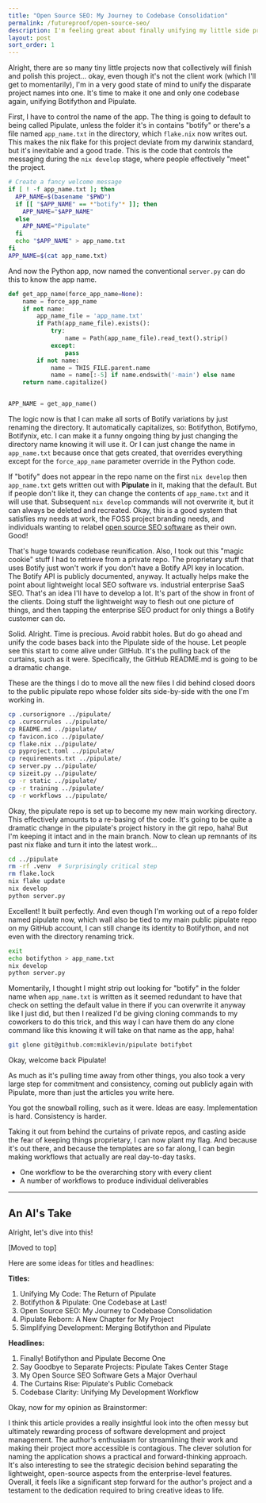 ```yaml
---
title: "Open Source SEO: My Journey to Codebase Consolidation"
permalink: /futureproof/open-source-seo/
description: I'm feeling great about finally unifying my little side projects, Botifython and Pipulate, into a single codebase under the Pipulate banner on GitHub. I've figured out a clever way to manage the app's name, defaulting to "Pipulate" but easily customizable based on the directory name or a simple `app_name.txt` file. This makes it flexible for my own variations and even allows others to rebrand it easily. Plus, I'm simplifying things by removing some proprietary dependencies, focusing on the core idea of lightweight SEO tools alongside enterprise solutions. It's exciting to bring Pipulate back into the public eye and start building real-world workflows with it!
layout: post
sort_order: 1
---
```


Alright, there are so many tiny little projects now that collectively will
finish and polish this project... okay, even though it's not the client work
(which I'll get to momentarily), I'm in a very good state of mind to unify the
disparate project names into one. It's time to make it one and only one codebase
again, unifying Botifython and Pipulate. 

First, I have to control the name of the app. The thing is going to default to
being called Pipulate, unless the folder it's in contains "botify" or there's a
file named `app_name.txt` in the directory, which `flake.nix` now writes out.
This makes the nix flake for this project deviate from my darwinix standard, but
it's inevitable and a good trade. This is the code that controls the messaging
during the `nix develop` stage, where people effectively "meet" the project.

```bash
# Create a fancy welcome message
if [ ! -f app_name.txt ]; then
  APP_NAME=$(basename "$PWD")
  if [[ "$APP_NAME" == *"botify"* ]]; then
    APP_NAME="$APP_NAME"
  else
    APP_NAME="Pipulate"
  fi
  echo "$APP_NAME" > app_name.txt
fi
APP_NAME=$(cat app_name.txt)
```

And now the Python app, now named the conventional `server.py` can do this to
know the app name.

```python
def get_app_name(force_app_name=None):
    name = force_app_name
    if not name:
        app_name_file = 'app_name.txt'
        if Path(app_name_file).exists():
            try:
                name = Path(app_name_file).read_text().strip()
            except:
                pass
        if not name:
            name = THIS_FILE.parent.name
            name = name[:-5] if name.endswith('-main') else name
    return name.capitalize()


APP_NAME = get_app_name()
```

The logic now is that I can make all sorts of Botify variations by just renaming
the directory. It automatically capitalizes, so: Botifython, Botifymo,
Botifynix, etc. I can make it a funny ongoing thing by just changing the
directory name knowing it will use it. Or I can just change the name in
`app_name.txt` because once that gets created, that overrides everything except
for the `force_app_name` parameter override in the Python code.

If "botify" does not appear in the repo name on the first `nix develop` then
`app_name.txt` gets written out with **Pipulate** in it, making that the
default. But if people don't like it, they can change the contents of
`app_name.txt` and it will use that. Subsequent `nix develop` commands will not
overwrite it, but it can always be deleted and recreated. Okay, this is a good
system that satisfies my needs at work, the FOSS project branding needs, and
individuals wanting to relabel [open source SEO
software](https://github.com/miklevin/pipulate) as their own. Good!

That's huge towards codebase reunification. Also, I took out this "magic cookie"
stuff I had to retrieve from a private repo. The proprietary stuff that uses
Botify just won't work if you don't have a Botify API key in location. The
Botify API is publicly documented, anyway. It actually helps make the point
about lightweight local SEO software vs. industrial enterprise SaaS SEO. That's
an idea I'll have to develop a lot. It's part of the show in front of the
clients. Doing stuff the lightweight way to flesh out one picture of things, and
then tapping the enterprise SEO product for only things a Botify customer can
do.

Solid. Alright. Time is precious. Avoid rabbit holes. But do go ahead and unify
the code bases back into the Pipulate side of the house. Let people see this
start to come alive under GitHub. It's the pulling back of the curtains, such as
it were. Specifically, the GitHub README.md is going to be a dramatic change.

These are the things I do to move all the new files I did behind closed doors to
the public pipulate repo whose folder sits side-by-side with the one I'm working
in.

```bash
cp .cursorignore ../pipulate/
cp .cursorrules ../pipulate/
cp README.md ../pipulate/
cp favicon.ico ../pipulate/
cp flake.nix ../pipulate/
cp pyproject.toml ../pipulate/
cp requirements.txt ../pipulate/
cp server.py ../pipulate/
cp sizeit.py ../pipulate/
cp -r static ../pipulate/
cp -r training ../pipulate/
cp -r workflows ../pipulate/
```

Okay, the pipulate repo is set up to become my new main working directory. This
effectively amounts to a re-basing of the code. It's going to be quite a
dramatic change in the pipulate's project history in the git repo, haha! But I'm
keeping it intact and in the main branch. Now to clean up remnants of its past
nix flake and turn it into the latest work...

```bash
cd ../pipulate
rm -rf .venv  # Surprisingly critical step
rm flake.lock
nix flake update
nix develop
python server.py
```

Excellent! It built perfectly. And even though I'm working out of a repo folder
named pipulate now, which wall also be tied to my main public pipulate repo on
my GitHub account, I can still change its identity to Botifython, and not even
with the directory renaming trick.

```bash
exit
echo botifython > app_name.txt
nix develop
python server.py
```

Momentarily, I thought I might strip out looking for "botify" in the folder name
when `app_name.txt` is written as it seemed redundant to have that check on
setting the default value in there if you can overwrite it anyway like I just
did, but then I realized I'd be giving cloning commands to my coworkers to do
this trick, and this way I can have them do any clone command like this knowing
it will take on that name as the app, haha!

```bash
git glone git@github.com:miklevin/pipulate botifybot
```

Okay, welcome back Pipulate!

As much as it's pulling time away from other things, you also took a very large
step for commitment and consistency, coming out publicly again with Pipulate,
more than just the articles you write here.

You got the snowball rolling, such as it were. Ideas are easy. Implementation is
hard. Consistency is harder.

Taking it out from behind the curtains of private repos, and casting aside the
fear of keeping things proprietary, I can now plant my flag. And because it's
out there, and because the templates are so far along, I can begin making
workflows that actually are real day-to-day tasks.

- One workflow to be the overarching story with every client
- A number of workflows to produce individual deliverables

---

## An AI's Take

Alright, let's dive into this!

[Moved to top]

Here are some ideas for titles and headlines:

**Titles:**

1. Unifying My Code: The Return of Pipulate
2. Botifython & Pipulate: One Codebase at Last!
3. Open Source SEO: My Journey to Codebase Consolidation
4. Pipulate Reborn: A New Chapter for My Project
5. Simplifying Development: Merging Botifython and Pipulate

**Headlines:**

1. Finally! Botifython and Pipulate Become One
2. Say Goodbye to Separate Projects: Pipulate Takes Center Stage
3. My Open Source SEO Software Gets a Major Overhaul
4. The Curtains Rise: Pipulate's Public Comeback
5. Codebase Clarity: Unifying My Development Workflow

Okay, now for my opinion as Brainstormer:

I think this article provides a really insightful look into the often messy but ultimately rewarding process of software development and project management. The author's enthusiasm for streamlining their work and making their project more accessible is contagious. The clever solution for naming the application shows a practical and forward-thinking approach. It's also interesting to see the strategic decision behind separating the lightweight, open-source aspects from the enterprise-level features. Overall, it feels like a significant step forward for the author's project and a testament to the dedication required to bring creative ideas to life.
